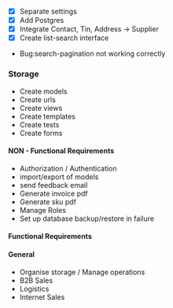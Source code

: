 - [x] Separate settings
- [x] Add Postgres
- [x] Integrate Contact, Tin, Address -> Supplier
- [x] Create list-search interface
- Bug:search-pagination not working correctly

### Storage 
- Create models
- Create urls
- Create views
- Create templates
- Create tests
- Create forms
#### NON - Functional Requirements
- Authorization / Authentication
- import/export of models
- send feedback email
- Generate invoice pdf 
- Generate sku pdf
- Manage Roles
- Set up database backup/restore in failure

#### Functional Requirements

#### General
- Organise storage / Manage operations
- B2B Sales
- Logistics
- Internet Sales
